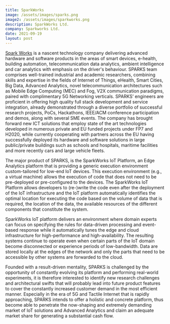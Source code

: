 ```yaml
---
title: SparkWorks
image: /assets/images/sparks.png
image2: /assets/images/sparkworks.png
description: SparkWorks Ltd.
company: Sparkworks Ltd.
date: 2021-09-19
layout: post
---
```



[Spark Works](https://www.sparkworks.net) is a nascent technology company delivering advanced hardware and software products in the areas of smart devices, e-health, building automation, telecommunication data analytics, ambient intelligence and car analytics with emphasis on the driver's behaviour. SPARKS team comprises well-trained industrial and academic researchers, combining skills and expertise in the fields of Internet of Things, eHealth, Smart Cities, Big Data, Advanced Analytics, novel telecommunication architectures such as Mobile Edge Computing (MEC) and Fog, V2X communication paradigms, paired with complimentary 5G Networking verticals. SPARKS’ engineers are proficient in offering high quality full stack development and service integration, already demonstrated through a diverse portfolio of successful research projects, PoCs, Hackathons, IEEE/ACM conference participation and demos, along with several SME events. The company has brought forward new ICT solutions that employ state of the art technologies developed in numerous private and EU funded projects under FP7 and H2020, while currently cooperating with partners across the EU having successfully deployed its hardware and software solutions in large public/private buildings such as schools and hospitals, maritime facilities and more recently cars and large vehicle fleets.

The major product of SPARKS, is the SparkWorks IoT Platform, an Edge Analytics platform that is providing a generic execution environment custom-tailored for low-end IoT devices. This execution environment (e.g., a virtual machine) allows the execution of code that does not need to be pre-deployed or pre-configured to the devices. The SparkWorks IoT Platform allows developers to (re-)write the code even after the deployment of the IoT infrastructure and the IoT platform automatically identifies the optimal location for executing the code based on the volume of data that is required, the location of the data, the available resources of the different components that constitute the system.

SparkWorks IoT platform delivers an environment where domain experts can focus on specifying the rules for data-driven processing and event-based response while it automatically tunes the edge and cloud infrastructure for high-performance and high-availability. The resulting systems continue to operate even when certain parts of the IoT domain become disconnected or experience periods of low-bandwidth. Data are stored locally at the edges of the network and only the parts that need to be accessible by other systems are forwarded to the cloud.

Founded with a result-driven mentality, SPARKS is challenged by the opportunity of constantly evolving its platform and performing real-world experiments, it is therefore interested to identify new research challenges and architectural swifts that will probably lead into future product features to cover the constantly increased customer demand in the most efficient manner. Especially in the era of 5G and Tactile Internet that is rapidly approaching, SPARKS intends to offer a holistic and concrete platform, thus become able to penetrate the now-shaping and extremely demanding market of IoT solutions and Advanced Analytics and claim an adequate market share for generating a substantial cash flow.

